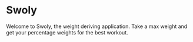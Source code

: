 # Swoly
Welcome to Swoly, the weight deriving application. Take a max weight and get your percentage weights for the best workout.

